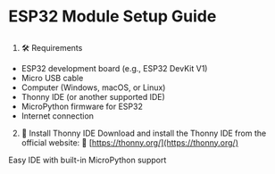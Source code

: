 # ESP32 Module Setup Guide

##

1. 🛠️ Requirements

- ESP32 development board (e.g., ESP32 DevKit V1)
- Micro USB cable
- Computer (Windows, macOS, or Linux)
- Thonny IDE (or another supported IDE)
- MicroPython firmware for ESP32
- Internet connection

2. 🔧 Install Thonny IDE
Download and install the Thonny IDE from the official website:
🔗 [https://thonny.org/](https://thonny.org/)

Easy IDE with built-in MicroPython support